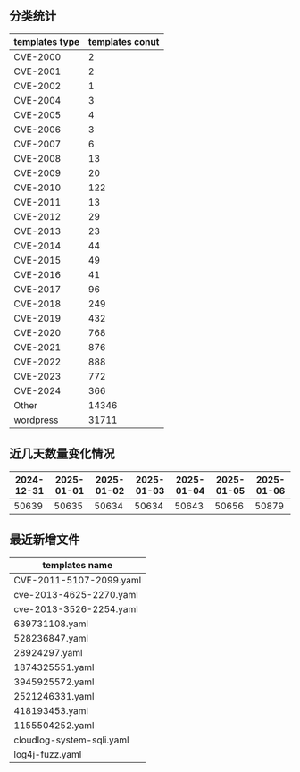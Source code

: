 ## 分类统计
| templates type | templates conut | 
| --- | --- |
| CVE-2000 | 2 |
| CVE-2001 | 2 |
| CVE-2002 | 1 |
| CVE-2004 | 3 |
| CVE-2005 | 4 |
| CVE-2006 | 3 |
| CVE-2007 | 6 |
| CVE-2008 | 13 |
| CVE-2009 | 20 |
| CVE-2010 | 122 |
| CVE-2011 | 13 |
| CVE-2012 | 29 |
| CVE-2013 | 23 |
| CVE-2014 | 44 |
| CVE-2015 | 49 |
| CVE-2016 | 41 |
| CVE-2017 | 96 |
| CVE-2018 | 249 |
| CVE-2019 | 432 |
| CVE-2020 | 768 |
| CVE-2021 | 876 |
| CVE-2022 | 888 |
| CVE-2023 | 772 |
| CVE-2024 | 366 |
| Other | 14346 |
| wordpress | 31711 |
## 近几天数量变化情况
|2024-12-31 | 2025-01-01 | 2025-01-02 | 2025-01-03 | 2025-01-04 | 2025-01-05 | 2025-01-06|
|--- | ------ | ------ | ------ | ------ | ------ | ---|
|50639 | 50635 | 50634 | 50634 | 50643 | 50656 | 50879|
## 最近新增文件
| templates name | 
| --- |
| CVE-2011-5107-2099.yaml |
| cve-2013-4625-2270.yaml |
| cve-2013-3526-2254.yaml |
| 639731108.yaml |
| 528236847.yaml |
| 28924297.yaml |
| 1874325551.yaml |
| 3945925572.yaml |
| 2521246331.yaml |
| 418193453.yaml |
| 1155504252.yaml |
| cloudlog-system-sqli.yaml |
| log4j-fuzz.yaml |
